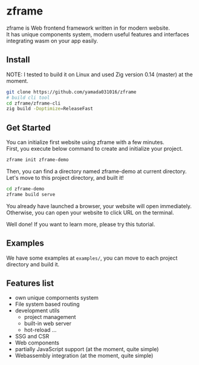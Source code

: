 # zframe
zframe is Web frontend framework written in for modern website.  
It has unique components system, modern useful features and interfaces integrating wasm on your app easily.

## Install
NOTE: I tested to build it on Linux and used Zig version 0.14 (master) at the moment.
```sh
git clone https://github.com/yamada031016/zframe
# build cli tool
cd zframe/zframe-cli
zig build -Doptimize=ReleaseFast
```

## Get Started
You can initialize first website using zframe with a few minutes.  
First, you execute below command to create and initialize your project.
```sh
zframe init zframe-demo
```
Then, you can find a directory named zframe-demo at current directory.  
Let's move to this project directory, and built it!
```sh
cd zframe-demo
zframe build serve
```
You already have launched a browser, your website will open immediately.  
Otherwise, you can open your website to click URL on the terminal.

Well done!
If you want to learn more, please try this tutorial.

## Examples
We have some examples at `examples/`, you can move to each project directory and build it.

## Features list
- own unique compornents system
- File system based routing
- development utils
  - project management
  - built-in web server
  - hot-reload ...
- SSG and CSR
- Web components
- partially JavaScript support (at the moment, quite simple)
- Webassembly integration (at the moment, quite simple)
